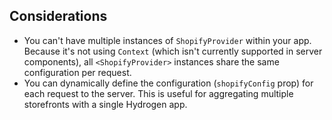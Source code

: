 ## Considerations

- You can't have multiple instances of `ShopifyProvider` within your app. Because it's not using `Context` (which isn't currently supported in server components), all `<ShopifyProvider>` instances share the same configuration per request.
- You can dynamically define the configuration (`shopifyConfig` prop) for each request to the server. This is useful for aggregating multiple storefronts with a single Hydrogen app.
